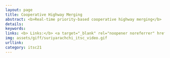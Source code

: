 ```yaml
---
layout: page
title: Cooperative Highway Merging
abstract: <b>Real-time priority-based cooperative highway merging</b>  for heterogeneous autonomous traffic.
details: 
keywords: 
links: <b> Links:</b> <a target="_blank" rel="noopener noreferrer" href="/assets/pdf/suriyarachchi2021real.pdf">(ITSC21) </a> <a target="_blank" rel="noopener noreferrer" href="/assets/pdf/ITSC2021-BestStudentPaperAward-FirstPlace.pdf">(Best Student Paper Award)</a> 
img: assets/giff/suriyarachchi_itsc_video.gif
urllink: 
category: itsc21
---
```

